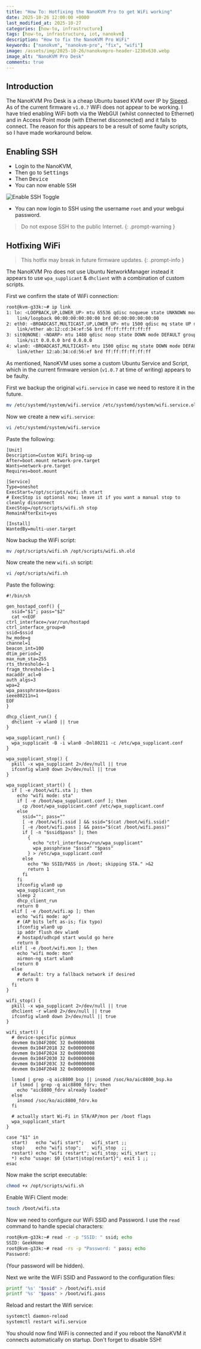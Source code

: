 ```yaml
---
title: "How To: Hotfixing the NanoKVM Pro to get WiFi working"
date: 2025-10-26 12:00:00 +0000
last_modified_at: 2025-10-27
categories: [how-to, infrastructure]
tags: [how-to, infrastructure, iot, nanokvm]
description: "How to fix the NanoKVM Pro WiFi"
keywords: ["nanokvm", "nanokvm-pro", "fix", "wifi"]
image: /assets/img/2025-10-26/nanokvmpro-header-1230x630.webp
image_alt: "NanoKVM Pro Desk"
comments: true
---
```


## Introduction

The NanoKVM Pro Desk is a cheap Ubuntu based KVM over IP by [Sipeed](https://wiki.sipeed.com/hardware/en/kvm/NanoKVM_Pro/introduction.html). As of the current firmware `v1.0.7` WiFi does not appear to be working. I have tried enabling WiFi both via the WebGUI (whilst connected to Ethernet) and in Access Point mode (with Ethernet disconnected) and it fails to connect.
The reason for this appears to be a result of some faulty scripts, so I have made workaround below.

## Enabling SSH

* Login to the NanoKVM, 
* Then go to <kbd>Settings</kbd>
* Then <kbd>Device</kbd>
* You can now enable <kbd>SSH</kbd>

![Enable SSH Toggle](/assets/img/2025-10-26/enable-ssh.webp)

* You can now login to SSH using the username `root` and your webgui password.

>Do not expose SSH to the public Internet.
{: .prompt-warning }

## Hotfixing WiFi

>This hotfix may break in future firmware updates.
{: .prompt-info }

The NanoKVM Pro does not use Ubuntu NetworkManager instead it appears to use `wpa_supplicant` & `dhclient` with a combination of custom scripts.

First we confirm the state of WiFi connection:

```bash
root@kvm-g33k:~# ip link
1: lo: <LOOPBACK,UP,LOWER_UP> mtu 65536 qdisc noqueue state UNKNOWN mode DEFAULT group default qlen 1000
    link/loopback 00:00:00:00:00:00 brd 00:00:00:00:00:00
2: eth0: <BROADCAST,MULTICAST,UP,LOWER_UP> mtu 1500 qdisc mq state UP mode DEFAULT group default qlen 1000
    link/ether ab:12:cd:34:ef:56 brd ff:ff:ff:ff:ff:ff
3: sit0@NONE: <NOARP> mtu 1480 qdisc noop state DOWN mode DEFAULT group default qlen 1000
    link/sit 0.0.0.0 brd 0.0.0.0
4: wlan0: <BROADCAST,MULTICAST> mtu 1500 qdisc mq state DOWN mode DEFAULT group default qlen 1000
    link/ether 12:ab:34:cd:56:ef brd ff:ff:ff:ff:ff:ff
```

As mentioned, NanoKVM uses some a custom Ubuntu Service and Script, which in the current firmware version (`v1.0.7` at time of writing) appears to be faulty. 

First we backup the original `wifi.service` in case we need to restore it in the future.

```bash
mv /etc/systemd/system/wifi.service /etc/systemd/system/wifi.service.old
```

Now we create a new `wifi.service`:

```bash
vi /etc/systemd/system/wifi.service
```

Paste the following:

```
[Unit]
Description=Custom WiFi bring-up
After=boot.mount network-pre.target
Wants=network-pre.target
Requires=boot.mount

[Service]
Type=oneshot
ExecStart=/opt/scripts/wifi.sh start
# ExecStop is optional now; leave it if you want a manual stop to cleanly disconnect
ExecStop=/opt/scripts/wifi.sh stop
RemainAfterExit=yes

[Install]
WantedBy=multi-user.target
```

Now backup the WiFi script:

```bash
mv /opt/scripts/wifi.sh /opt/scripts/wifi.sh.old
```

Now create the new `wifi.sh` script:

```bash
vi /opt/scripts/wifi.sh
```

Paste the following:

```
#!/bin/sh

gen_hostapd_conf() {
  ssid="$1"; pass="$2"
  cat <<EOF
ctrl_interface=/var/run/hostapd
ctrl_interface_group=0
ssid=$ssid
hw_mode=g
channel=1
beacon_int=100
dtim_period=2
max_num_sta=255
rts_threshold=-1
fragm_threshold=-1
macaddr_acl=0
auth_algs=3
wpa=2
wpa_passphrase=$pass
ieee80211n=1
EOF
}

dhcp_client_run() {
  dhclient -v wlan0 || true
}

wpa_supplicant_run() {
  wpa_supplicant -B -i wlan0 -Dnl80211 -c /etc/wpa_supplicant.conf
}

wpa_supplicant_stop() {
  pkill -x wpa_supplicant 2>/dev/null || true
  ifconfig wlan0 down 2>/dev/null || true
}

wpa_supplicant_start() {
  if [ -e /boot/wifi.sta ]; then
    echo "wifi mode: sta"
    if [ -e /boot/wpa_supplicant.conf ]; then
      cp /boot/wpa_supplicant.conf /etc/wpa_supplicant.conf
    else
      ssid=""; pass=""
      [ -e /boot/wifi.ssid ] && ssid="$(cat /boot/wifi.ssid)"
      [ -e /boot/wifi.pass ] && pass="$(cat /boot/wifi.pass)"
      if [ -n "$ssid$pass" ]; then
        {
          echo "ctrl_interface=/run/wpa_supplicant"
          wpa_passphrase "$ssid" "$pass"
        } > /etc/wpa_supplicant.conf
      else
        echo "No SSID/PASS in /boot; skipping STA." >&2
        return 1
      fi
    fi
    ifconfig wlan0 up
    wpa_supplicant_run
    sleep 2
    dhcp_client_run
    return 0
  elif [ -e /boot/wifi.ap ]; then
    echo "wifi mode: ap"
    # (AP bits left as-is; fix typo)
    ifconfig wlan0 up
    ip addr flush dev wlan0
    # hostapd/udhcpd start would go here
    return 0
  elif [ -e /boot/wifi.mon ]; then
    echo "wifi mode: mon"
    airmon-ng start wlan0
    return 0
  else
    # default: try a fallback network if desired
    return 0
  fi
}

wifi_stop() {
  pkill -x wpa_supplicant 2>/dev/null || true
  dhclient -r wlan0 2>/dev/null || true
  ifconfig wlan0 down 2>/dev/null || true
}

wifi_start() {
  # device-specific pinmux
  devmem 0x104F200C 32 0x00000008
  devmem 0x104F2018 32 0x00000008
  devmem 0x104F2024 32 0x00000008
  devmem 0x104F2030 32 0x00000008
  devmem 0x104F203C 32 0x00000008
  devmem 0x104F2048 32 0x00000008

  lsmod | grep -q aic8800_bsp || insmod /soc/ko/aic8800_bsp.ko
  if lsmod | grep -q aic8800_fdrv; then
    echo "aic8800_fdrv already loaded"
  else
    insmod /soc/ko/aic8800_fdrv.ko
  fi

  # actually start Wi-Fi in STA/AP/mon per /boot flags
  wpa_supplicant_start
}

case "$1" in
  start)   echo "wifi start";   wifi_start ;;
  stop)    echo "wifi stop";    wifi_stop  ;;
  restart) echo "wifi restart"; wifi_stop; wifi_start ;;
  *) echo "usage: $0 {start|stop|restart}"; exit 1 ;;
esac
```

Now make the script executable:

```bash
chmod +x /opt/scripts/wifi.sh
```

Enable WiFi Client mode:

```bash
touch /boot/wifi.sta
```

Now we need to configure our WiFi SSID and Password. 
I use the `read` command to handle special characters:

```bash
root@kvm-g33k:~# read -r -p "SSID: " ssid; echo
SSID: GeekHome
root@kvm-g33k:~# read -rs -p "Password: " pass; echo
Password:
```
(Your password will be hidden).

Next we write the WiFi SSID and Password to the configuration files:

```bash
printf '%s' "$ssid" > /boot/wifi.ssid
printf '%s' "$pass" > /boot/wifi.pass
```

Reload and restart the Wifi service:

```bash
systemctl daemon-reload
systemctl restart wifi.service
```

You should now find WiFi is connected and if you reboot the NanoKVM it connects automatically on startup.
Don't forget to disable SSH!
